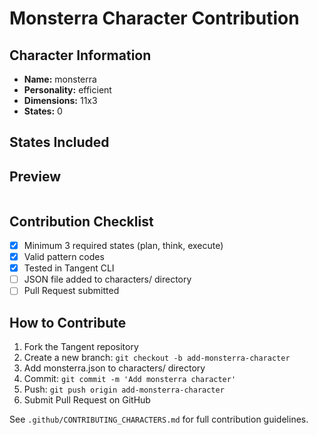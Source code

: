 # Monsterra Character Contribution

## Character Information

- **Name:** monsterra
- **Personality:** efficient
- **Dimensions:** 11x3
- **States:** 0

## States Included


## Preview

```
```

## Contribution Checklist

- [x] Minimum 3 required states (plan, think, execute)
- [x] Valid pattern codes
- [x] Tested in Tangent CLI
- [ ] JSON file added to characters/ directory
- [ ] Pull Request submitted

## How to Contribute

1. Fork the Tangent repository
2. Create a new branch: `git checkout -b add-monsterra-character`
3. Add monsterra.json to characters/ directory
4. Commit: `git commit -m 'Add monsterra character'`
5. Push: `git push origin add-monsterra-character`
6. Submit Pull Request on GitHub

See `.github/CONTRIBUTING_CHARACTERS.md` for full contribution guidelines.
